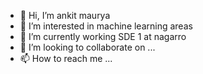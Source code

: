 - 👋 Hi, I’m ankit maurya
- 👀 I’m interested in machine learning areas
- 🌱 I’m currently working SDE 1 at nagarro
- 💞️ I’m looking to collaborate on ...
- 📫 How to reach me ...

<!---
Ankit9721/Ankit9721 is a ✨ special ✨ repository because its `README.md` (this file) appears on your GitHub profile.
You can click the Preview link to take a look at your changes.
--->
